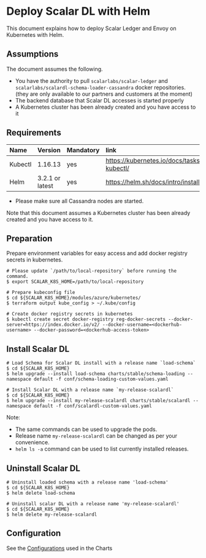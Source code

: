 # Deploy Scalar DL with Helm

This document explains how to deploy Scalar Ledger and Envoy on Kubernetes with Helm.
## Assumptions

The document assumes the following.
*  You have the authority to pull `scalarlabs/scalar-ledger` and `scalarlabs/scalardl-schema-loader-cassandra` docker repositories. (they are only available to our partners and customers at the moment)
* The backend database that Scalar DL accesses is started properly
* A Kubernetes cluster has been already created and you have access to it
## Requirements

| Name | Version | Mandatory | link |
|:------|:-------|:----------|:------|
| Kubectl | 1.16.13 | yes | https://kubernetes.io/docs/tasks/tools/install-kubectl/ |
| Helm | 3.2.1 or latest | yes | https://helm.sh/docs/intro/install/ |


* Please make sure all Cassandra nodes are started. 

Note that this document assumes a Kubernetes cluster has been already created and you have access to it.

## Preparation
Prepare environment variables for easy access and add docker registry secrets in kubernetes.

```console
# Please update `/path/to/local-repository` before running the command.
$ export SCALAR_K8S_HOME=/path/to/local-repository

# Prepare kubeconfig file
$ cd ${SCALAR_K8S_HOME}/modules/azure/kubernetes/
$ terraform output kube_config > ~/.kube/config

# Create docker registry secrets in kubernetes
$ kubectl create secret docker-registry reg-docker-secrets --docker-server=https://index.docker.io/v2/ --docker-username=<dockerhub-username> --docker-password=<dockerhub-access-token>
```

## Install Scalar DL

```console
# Load Schema for Scalar DL install with a release name `load-schema`
$ cd ${SCALAR_K8S_HOME}
$ helm upgrade --install load-schema charts/stable/schema-loading --namespace default -f conf/schema-loading-custom-values.yaml

# Install Scalar DL with a release name `my-release-scalardl`
$ cd ${SCALAR_K8S_HOME}
$ helm upgrade --install my-release-scalardl charts/stable/scalardl --namespace default -f conf/scalardl-custom-values.yaml
```

Note:

* The same commands can be used to upgrade the pods.
* Release name `my-release-scalardl` can be changed as per your convenience.
* `helm ls -a` command can be used to list currently installed releases.

## Uninstall Scalar DL

```console
# Uninstall loaded schema with a release name 'load-schema'
$ cd ${SCALAR_K8S_HOME}
$ helm delete load-schema

# Uninstall scalar DL with a release name 'my-release-scalardl'   
$ cd ${SCALAR_K8S_HOME}
$ helm delete my-release-scalardl
```

## Configuration

See the [Configurations](../charts/stable/scalardl/README.md#scalardl) used in the Charts
